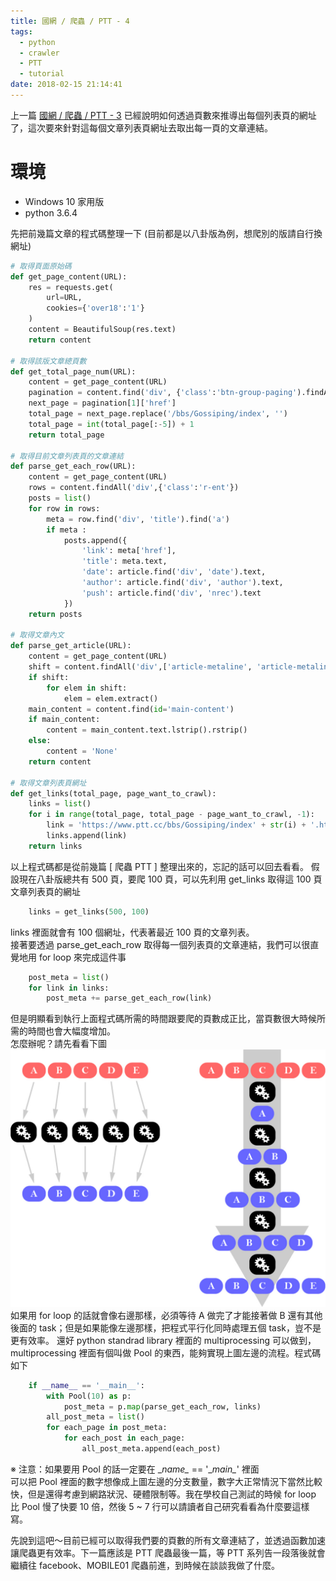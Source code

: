 ```yaml
---
title: 國網 / 爬蟲 / PTT - 4
tags:
  - python
  - crawler
  - PTT
  - tutorial
date: 2018-02-15 21:14:41
---
```



上一篇 [國網 / 爬蟲 / PTT - 3](https://eugene87222.github.io/2018/02/14/PTT-crawler-3/) 已經說明如何透過頁數來推導出每個列表頁的網址了，這次要來針對這每個文章列表頁網址去取出每一頁的文章連結。

# 環境

- Windows 10 家用版
- python 3.6.4

先把前幾篇文章的程式碼整理一下 (目前都是以八卦版為例，想爬別的版請自行換網址)
```python
# 取得頁面原始碼
def get_page_content(URL):
    res = requests.get(
    	url=URL,
        cookies={'over18':'1'}
    )
    content = BeautifulSoup(res.text)
    return content

# 取得該版文章總頁數
def get_total_page_num(URL):
    content = get_page_content(URL)
    pagination = content.find('div', {'class':'btn-group-paging').findAll('a', {'class':'btn')
    next_page = pagination[1]['href']
    total_page = next_page.replace('/bbs/Gossiping/index', '')
    total_page = int(total_page[:-5]) + 1
	return total_page

# 取得目前文章列表頁的文章連結
def parse_get_each_row(URL):
    content = get_page_content(URL)
    rows = content.findAll('div',{'class':'r-ent'})
    posts = list()
    for row in rows:
        meta = row.find('div', 'title').find('a')
        if meta :
            posts.append({
                'link': meta['href'],
                'title': meta.text,
                'date': article.find('div', 'date').text,
                'author': article.find('div', 'author').text,
                'push': article.find('div', 'nrec').text
            })
    return posts

# 取得文章內文
def parse_get_article(URL):
    content = get_page_content(URL)
    shift = content.findAll('div',['article-metaline', 'article-metaline-right', 'push'])
    if shift:
        for elem in shift:
            elem = elem.extract()
    main_content = content.find(id='main-content')
    if main_content:
    	content = main_content.text.lstrip().rstrip()
    else:
    	content = 'None'
    return content

# 取得文章列表頁網址
def get_links(total_page, page_want_to_crawl):
    links = list()
    for i in range(total_page, total_page - page_want_to_crawl, -1):
        link = 'https://www.ptt.cc/bbs/Gossiping/index' + str(i) + '.html'
        links.append(link)
    return links
```
以上程式碼都是從前幾篇 [ 爬蟲 PTT ] 整理出來的，忘記的話可以回去看看。
假設現在八卦版總共有 500 頁，要爬 100 頁，可以先利用 get_links 取得這 100 頁文章列表頁的網址
```python
    links = get_links(500, 100)
```
links 裡面就會有 100 個網址，代表著最近 100 頁的文章列表。  
接著要透過 parse_get_each_row 取得每一個列表頁的文章連結，我們可以很直覺地用 for loop 來完成這件事
```python
    post_meta = list()
    for link in links:
        post_meta += parse_get_each_row(link)
```
但是明顯看到執行上面程式碼所需的時間跟要爬的頁數成正比，當頁數很大時候所需的時間也會大幅度增加。  
怎麼辦呢？請先看看下圖
![](/image/illus.jpg)
如果用 for loop 的話就會像右邊那樣，必須等待 A 做完了才能接著做 B 還有其他後面的 task；但是如果能像左邊那樣，把程式平行化同時處理五個 task，豈不是更有效率。
還好 python standrad library 裡面的 multiprocessing 可以做到，multiprocessing 裡面有個叫做 Pool 的東西，能夠實現上圖左邊的流程。程式碼如下
```python
    if __name__ == '__main__':
        with Pool(10) as p:
            post_meta = p.map(parse_get_each_row, links)
        all_post_meta = list()
        for each_page in post_meta:
            for each_post in each_page:
                all_post_meta.append(each_post)
```
※ 注意：如果要用 Pool 的話一定要在 \__name\__ == '\__main\__' 裡面  
可以把 Pool 裡面的數字想像成上圖左邊的分支數量，數字大正常情況下當然比較快，但是還得考慮到網路狀況、硬體限制等。我在學校自己測試的時候 for loop 比 Pool 慢了快要 10 倍，然後 5 ~ 7 行可以請讀者自己研究看看為什麼要這樣寫。

先說到這吧～目前已經可以取得我們要的頁數的所有文章連結了，並透過函數加速讓爬蟲更有效率。下一篇應該是 PTT 爬蟲最後一篇，等 PTT 系列告一段落後就會繼續往 facebook、MOBILE01 爬蟲前進，到時候在談談我做了什麼。